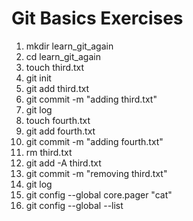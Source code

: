 # Git Basics Exercises

1. mkdir learn_git_again
2. cd learn_git_again
3. touch third.txt
4. git init
5. git add third.txt
6. git commit -m "adding third.txt"
7. git log
8. touch fourth.txt
9. git add fourth.txt
10. git commit -m "adding fourth.txt"
11. rm third.txt
12. git add -A third.txt
13. git commit -m "removing third.txt"
14. git log
15. git config --global core.pager "cat"
16. git config --global --list